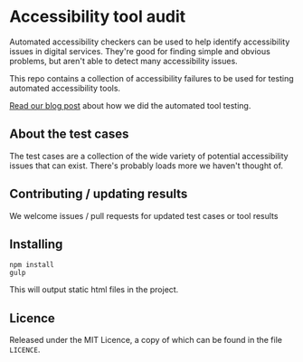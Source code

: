 # Accessibility tool audit

Automated accessibility checkers can be used to help identify accessibility issues in digital services. They're good for finding simple and obvious problems, but aren't able to detect many accessibility issues.

This repo contains a collection of accessibility failures to be used for testing automated accessibility tools.

[Read our blog post](#) about how we did the automated tool testing.

## About the test cases

The test cases are a collection of the wide variety of potential accessibility issues that can exist. There's probably loads more we haven't thought of.

## Contributing / updating results

We welcome issues / pull requests for updated test cases or tool results

## Installing

```
npm install
gulp

```

This will output static html files in the project.

## Licence

Released under the MIT Licence, a copy of which can be found in the file `LICENCE`.